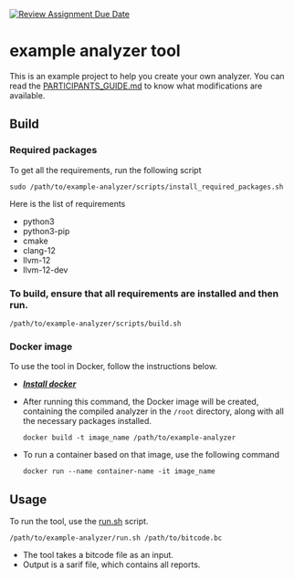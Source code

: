 [![Review Assignment Due Date](https://classroom.github.com/assets/deadline-readme-button-24ddc0f5d75046c5622901739e7c5dd533143b0c8e959d652212380cedb1ea36.svg)](https://classroom.github.com/a/S_09sdh2)
# example analyzer tool

This is an example project to help you create your own analyzer.
You can read the [PARTICIPANTS_GUIDE.md](./PARTICIPANTS_GUIDE.md) to know what modifications are available.

## Build

### Required packages

To get all the requirements, run the following script

```shell
sudo /path/to/example-analyzer/scripts/install_required_packages.sh
```

Here is the list of requirements

* python3
* python3-pip
* cmake
* clang-12
* llvm-12
* llvm-12-dev

### To build, ensure that all requirements are installed and then run.

```shell
/path/to/example-analyzer/scripts/build.sh
```

### Docker image

To use the tool in Docker, follow the instructions below.

* [***Install docker***](https://docs.docker.com/engine/install/)

* After running this command, the Docker image will be created, containing the compiled analyzer
  in the `/root` directory, along with all the necessary packages installed.
    ```shell
    docker build -t image_name /path/to/example-analyzer
    ```
* To run a container based on that image, use the following command

    ```shell
    docker run --name container-name -it image_name
    ```

## Usage

To run the tool, use the [run.sh](./run.sh) script.

```shell
/path/to/example-analyzer/run.sh /path/to/bitcode.bc
```

* The tool takes a bitcode file as an input.
* Output is a sarif file, which contains all reports.

